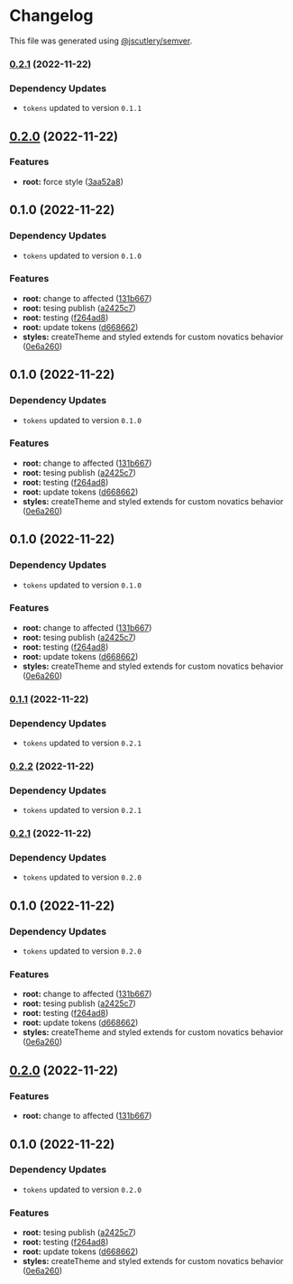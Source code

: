 # Changelog

This file was generated using [@jscutlery/semver](https://github.com/jscutlery/semver).

### [0.2.1](https://github.com/mgonc/novatics-ui/compare/styles-0.2.0...styles-0.2.1) (2022-11-22)

### Dependency Updates

* `tokens` updated to version `0.1.1`
## [0.2.0](https://github.com/mgonc/novatics-ui/compare/styles-0.1.0...styles-0.2.0) (2022-11-22)


### Features

* **root:** force style ([3aa52a8](https://github.com/mgonc/novatics-ui/commit/3aa52a80c18522090638c8f97160ab9e3d263457))

## 0.1.0 (2022-11-22)

### Dependency Updates

* `tokens` updated to version `0.1.0`

### Features

* **root:** change to affected ([131b667](https://github.com/mgonc/novatics-ui/commit/131b667a1aa6f590bef912794be26fd1f0528fb1))
* **root:** tesing publish ([a2425c7](https://github.com/mgonc/novatics-ui/commit/a2425c7c1529c67544d53033771625f591373c23))
* **root:** testing ([f264ad8](https://github.com/mgonc/novatics-ui/commit/f264ad8d5488626a5bf6cea7d3ac8b586cbec58e))
* **root:** update tokens ([d668662](https://github.com/mgonc/novatics-ui/commit/d668662e71e9f61a2e51ee31429e3bd048c5c23c))
* **styles:** createTheme and styled extends for custom novatics behavior ([0e6a260](https://github.com/mgonc/novatics-ui/commit/0e6a260f596eec72f59537b34658bc7acd8675dd))

## 0.1.0 (2022-11-22)

### Dependency Updates

* `tokens` updated to version `0.1.0`

### Features

* **root:** change to affected ([131b667](https://github.com/mgonc/novatics-ui/commit/131b667a1aa6f590bef912794be26fd1f0528fb1))
* **root:** tesing publish ([a2425c7](https://github.com/mgonc/novatics-ui/commit/a2425c7c1529c67544d53033771625f591373c23))
* **root:** testing ([f264ad8](https://github.com/mgonc/novatics-ui/commit/f264ad8d5488626a5bf6cea7d3ac8b586cbec58e))
* **root:** update tokens ([d668662](https://github.com/mgonc/novatics-ui/commit/d668662e71e9f61a2e51ee31429e3bd048c5c23c))
* **styles:** createTheme and styled extends for custom novatics behavior ([0e6a260](https://github.com/mgonc/novatics-ui/commit/0e6a260f596eec72f59537b34658bc7acd8675dd))

## 0.1.0 (2022-11-22)

### Dependency Updates

* `tokens` updated to version `0.1.0`

### Features

* **root:** change to affected ([131b667](https://github.com/mgonc/novatics-ui/commit/131b667a1aa6f590bef912794be26fd1f0528fb1))
* **root:** tesing publish ([a2425c7](https://github.com/mgonc/novatics-ui/commit/a2425c7c1529c67544d53033771625f591373c23))
* **root:** testing ([f264ad8](https://github.com/mgonc/novatics-ui/commit/f264ad8d5488626a5bf6cea7d3ac8b586cbec58e))
* **root:** update tokens ([d668662](https://github.com/mgonc/novatics-ui/commit/d668662e71e9f61a2e51ee31429e3bd048c5c23c))
* **styles:** createTheme and styled extends for custom novatics behavior ([0e6a260](https://github.com/mgonc/novatics-ui/commit/0e6a260f596eec72f59537b34658bc7acd8675dd))

### [0.1.1](https://github.com/mgonc/novatics-ui/compare/styles-0.1.0...styles-0.1.1) (2022-11-22)

### Dependency Updates

* `tokens` updated to version `0.2.1`
### [0.2.2](https://github.com/mgonc/novatics-ui/compare/styles-0.2.1...styles-0.2.2) (2022-11-22)

### Dependency Updates

* `tokens` updated to version `0.2.1`
### [0.2.1](https://github.com/mgonc/novatics-ui/compare/styles-0.2.0...styles-0.2.1) (2022-11-22)

### Dependency Updates

* `tokens` updated to version `0.2.0`
## 0.1.0 (2022-11-22)

### Dependency Updates

* `tokens` updated to version `0.2.0`

### Features

* **root:** change to affected ([131b667](https://github.com/mgonc/novatics-ui/commit/131b667a1aa6f590bef912794be26fd1f0528fb1))
* **root:** tesing publish ([a2425c7](https://github.com/mgonc/novatics-ui/commit/a2425c7c1529c67544d53033771625f591373c23))
* **root:** testing ([f264ad8](https://github.com/mgonc/novatics-ui/commit/f264ad8d5488626a5bf6cea7d3ac8b586cbec58e))
* **root:** update tokens ([d668662](https://github.com/mgonc/novatics-ui/commit/d668662e71e9f61a2e51ee31429e3bd048c5c23c))
* **styles:** createTheme and styled extends for custom novatics behavior ([0e6a260](https://github.com/mgonc/novatics-ui/commit/0e6a260f596eec72f59537b34658bc7acd8675dd))

## [0.2.0](https://github.com/mgonc/novatics-ui/compare/styles-0.1.0...styles-0.2.0) (2022-11-22)


### Features

* **root:** change to affected ([131b667](https://github.com/mgonc/novatics-ui/commit/131b667a1aa6f590bef912794be26fd1f0528fb1))

## 0.1.0 (2022-11-22)

### Dependency Updates

* `tokens` updated to version `0.2.0`

### Features

* **root:** tesing publish ([a2425c7](https://github.com/mgonc/novatics-ui/commit/a2425c7c1529c67544d53033771625f591373c23))
* **root:** testing ([f264ad8](https://github.com/mgonc/novatics-ui/commit/f264ad8d5488626a5bf6cea7d3ac8b586cbec58e))
* **root:** update tokens ([d668662](https://github.com/mgonc/novatics-ui/commit/d668662e71e9f61a2e51ee31429e3bd048c5c23c))
* **styles:** createTheme and styled extends for custom novatics behavior ([0e6a260](https://github.com/mgonc/novatics-ui/commit/0e6a260f596eec72f59537b34658bc7acd8675dd))
